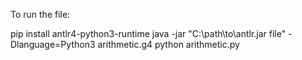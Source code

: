 To run the file:

pip install antlr4-python3-runtime
java -jar "C:\path\to\antlr.jar file" -Dlanguage=Python3 arithmetic.g4
python arithmetic.py

